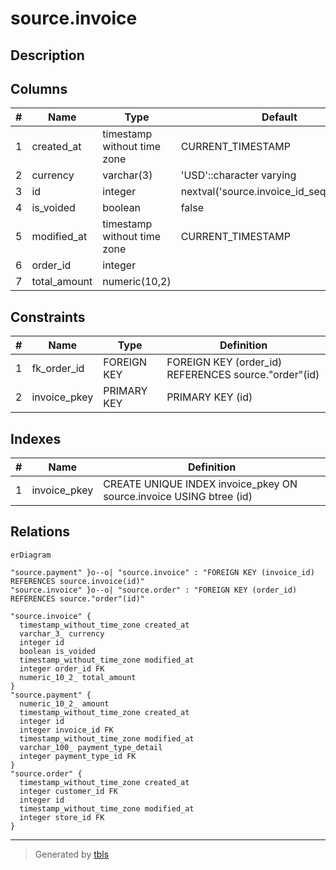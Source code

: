 # source.invoice

## Description

## Columns

| # | Name         | Type                        | Default                                    | Nullable | Children                            | Parents                         | Comment |
| - | ------------ | --------------------------- | ------------------------------------------ | -------- | ----------------------------------- | ------------------------------- | ------- |
| 1 | created_at   | timestamp without time zone | CURRENT_TIMESTAMP                          | true     |                                     |                                 |         |
| 2 | currency     | varchar(3)                  | 'USD'::character varying                   | true     |                                     |                                 |         |
| 3 | id           | integer                     | nextval('source.invoice_id_seq'::regclass) | false    | [source.payment](source.payment.md) |                                 |         |
| 4 | is_voided    | boolean                     | false                                      | true     |                                     |                                 |         |
| 5 | modified_at  | timestamp without time zone | CURRENT_TIMESTAMP                          | true     |                                     |                                 |         |
| 6 | order_id     | integer                     |                                            | true     |                                     | [source.order](source.order.md) |         |
| 7 | total_amount | numeric(10,2)               |                                            | false    |                                     |                                 |         |

## Constraints

| # | Name         | Type        | Definition                                           |
| - | ------------ | ----------- | ---------------------------------------------------- |
| 1 | fk_order_id  | FOREIGN KEY | FOREIGN KEY (order_id) REFERENCES source."order"(id) |
| 2 | invoice_pkey | PRIMARY KEY | PRIMARY KEY (id)                                     |

## Indexes

| # | Name         | Definition                                                          |
| - | ------------ | ------------------------------------------------------------------- |
| 1 | invoice_pkey | CREATE UNIQUE INDEX invoice_pkey ON source.invoice USING btree (id) |

## Relations

```mermaid
erDiagram

"source.payment" }o--o| "source.invoice" : "FOREIGN KEY (invoice_id) REFERENCES source.invoice(id)"
"source.invoice" }o--o| "source.order" : "FOREIGN KEY (order_id) REFERENCES source."order"(id)"

"source.invoice" {
  timestamp_without_time_zone created_at
  varchar_3_ currency
  integer id
  boolean is_voided
  timestamp_without_time_zone modified_at
  integer order_id FK
  numeric_10_2_ total_amount
}
"source.payment" {
  numeric_10_2_ amount
  timestamp_without_time_zone created_at
  integer id
  integer invoice_id FK
  timestamp_without_time_zone modified_at
  varchar_100_ payment_type_detail
  integer payment_type_id FK
}
"source.order" {
  timestamp_without_time_zone created_at
  integer customer_id FK
  integer id
  timestamp_without_time_zone modified_at
  integer store_id FK
}
```

---

> Generated by [tbls](https://github.com/k1LoW/tbls)
